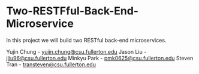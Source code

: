 # Two-RESTFful-Back-End-Microservice
In this project we will build two RESTful back-end microservices.

Yujin Chung - yujin.chung@csu.fullerton.edu
Jason Liu - jliu96@csu.fullerton.edu
Minkyu Park - pmk0625@csu.fullerton.edu
Steven Tran - transteven@csu.fullerton.edu
